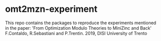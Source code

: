 # omt2mzn-experiment
This repo contains the packages to reproduce the experiments mentioned in the paper: 'From Optimization Modulo Theories to MiniZinc and Back' F.Contaldo, R.Sebastiani and P.Trentin. 2019, DISI University of Trento
